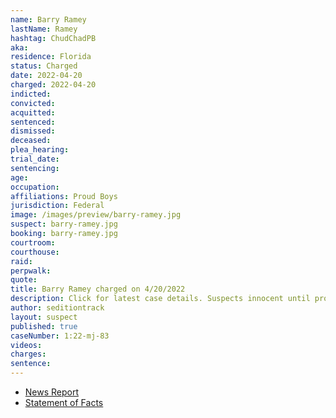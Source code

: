 ```yaml
---
name: Barry Ramey
lastName: Ramey
hashtag: ChudChadPB
aka:
residence: Florida
status: Charged
date: 2022-04-20
charged: 2022-04-20
indicted:
convicted:
acquitted:
sentenced:
dismissed:
deceased:
plea_hearing:
trial_date:
sentencing:
age:
occupation:
affiliations: Proud Boys
jurisdiction: Federal
image: /images/preview/barry-ramey.jpg
suspect: barry-ramey.jpg
booking: barry-ramey.jpg
courtroom:
courthouse:
raid:
perpwalk:
quote:
title: Barry Ramey charged on 4/20/2022
description: Click for latest case details. Suspects innocent until proven guilty.
author: seditiontrack
layout: suspect
published: true
caseNumber: 1:22-mj-83
videos:
charges:
sentence:
---
```


- [News Report](https://www.nbcnews.com/politics/justice-department/fbi-says-proud-boy-tried-derail-jan-6-investigating-menacing-agent-rcna25418)
- [Statement of Facts](https://www.justice.gov/usao-dc/case-multi-defendant/file/1496006/download)
